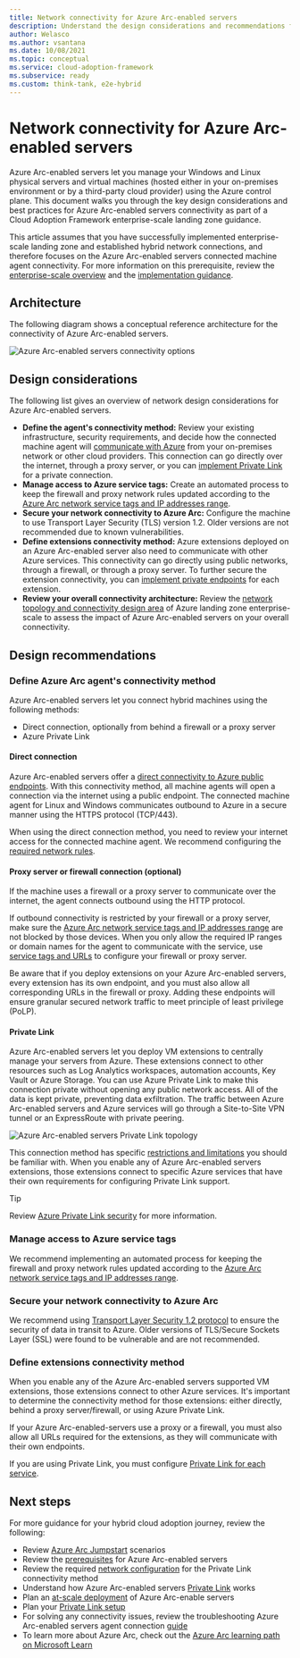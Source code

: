```yaml
---
title: Network connectivity for Azure Arc-enabled servers
description: Understand the design considerations and recommendations for network connectivity of Azure Arc-enabled servers
author: Welasco
ms.author: vsantana
ms.date: 10/08/2021
ms.topic: conceptual
ms.service: cloud-adoption-framework
ms.subservice: ready
ms.custom: think-tank, e2e-hybrid
---
```


# Network connectivity for Azure Arc-enabled servers

Azure Arc-enabled servers let you manage your Windows and Linux physical servers and virtual machines (hosted either in your on-premises environment or by a third-party cloud provider) using the Azure control plane. This document walks you through the key design considerations and best practices for Azure Arc-enabled servers connectivity as part of a Cloud Adoption Framework enterprise-scale landing zone guidance.

This article assumes that you have successfully implemented enterprise-scale landing zone and established hybrid network connections, and therefore focuses on the Azure Arc-enabled servers connected machine agent connectivity. For more information on this prerequisite, review the [enterprise-scale overview](../../ready/enterprise-scale/index.md) and the [implementation guidance](../../ready/enterprise-scale/implementation.md).

## Architecture

The following diagram shows a conceptual reference architecture for the connectivity of Azure Arc-enabled servers.

![Azure Arc-enabled servers connectivity options](./media/arc-enabled-servers-connectivity-options.svg)

## Design considerations

The following list gives an overview of network design considerations for Azure Arc-enabled servers.

- **Define the agent's connectivity method:** Review your existing infrastructure, security requirements, and decide how the connected machine agent will [communicate with Azure](/azure/azure-arc/servers/agent-overview#networking-configuration) from your on-premises network or other cloud providers. This connection can go directly over the internet, through a proxy server, or you can [implement Private Link](/azure/azure-arc/servers/private-link-security) for a private connection.
- **Manage access to Azure service tags:** Create an automated process to keep the firewall and proxy network rules updated according to the [Azure Arc network service tags and IP addresses range](https://www.microsoft.com/en-us/download/details.aspx?id=56519).
- **Secure your network connectivity to Azure Arc:** Configure the machine to use Transport Layer Security (TLS) version 1.2. Older versions are not recommended due to known vulnerabilities.
- **Define extensions connectivity method:** Azure extensions deployed on an Azure Arc-enabled server also need to communicate with other Azure services. This connectivity can go directly using public networks, through a firewall, or through a proxy server. To further secure the extension connectivity, you can [implement private endpoints](/azure/azure-arc/servers/private-link-security#how-it-works) for each extension.
- **Review your overall connectivity architecture:** Review the [network topology and connectivity design area](/azure/cloud-adoption-framework/ready/enterprise-scale/network-topology-and-connectivity) of Azure landing zone enterprise-scale to assess the impact of Azure Arc-enabled servers on your overall connectivity.

## Design recommendations

### Define Azure Arc agent's connectivity method

Azure Arc-enabled servers let you connect hybrid machines using the following methods:

- Direct connection, optionally from behind a firewall or a proxy server
- Azure Private Link

#### Direct connection

Azure Arc-enabled servers offer a [direct connectivity to Azure public endpoints](/azure/azure-arc/servers/agent-overview#networking-configuration). With this connectivity method, all machine agents will open a connection via the internet using a public endpoint. The connected machine agent for Linux and Windows communicates outbound to Azure in a secure manner using the HTTPS protocol (TCP/443).

When using the direct connection method, you need to review your internet access for the connected machine agent. We recommend configuring the [required network rules](/azure/azure-arc/servers/agent-overview#networking-configuration).

#### Proxy server or firewall connection (optional)

If the machine uses a firewall or a proxy server to communicate over the internet, the agent connects outbound using the HTTP protocol.

If outbound connectivity is restricted by your firewall or a proxy server, make sure the [Azure Arc network service tags and IP addresses range](/azure/azure-arc/servers/agent-overview#networking-configuration) are not blocked by those devices. When you only allow the required IP ranges or domain names for the agent to communicate with the service, use [service tags and URLs](https://www.microsoft.com/en-us/download/details.aspx?id=56519) to configure your firewall or proxy server.

Be aware that if you deploy extensions on your Azure Arc-enabled servers, every extension has its own endpoint, and you must also allow all corresponding URLs in the firewall or proxy. Adding these endpoints will ensure granular secured network traffic to meet principle of least privilege (PoLP).

#### Private Link

Azure Arc-enabled servers let you deploy VM extensions to centrally manage your servers from Azure. These extensions connect to other resources such as Log Analytics workspaces, automation accounts, Key Vault or Azure Storage. You can use Azure Private Link to make this connection private without opening any public network access. All of the data is kept private, preventing data exfiltration. The traffic between Azure Arc-enabled servers and Azure services will go through a Site-to-Site VPN tunnel or an ExpressRoute with private peering.

![Azure Arc-enabled servers Private Link topology](./media/arc-enabled-servers-private-link-topology.svg)

This connection method has specific [restrictions and limitations](/azure/azure-arc/servers/private-link-security#restrictions-and-limitations) you should be familiar with. When you enable any of Azure Arc-enabled servers extensions, those extensions connect to specific Azure services that have their own requirements for configuring Private Link support.

> [!TIP]
> Review [Azure Private Link security](/azure/azure-arc/servers/private-link-security#how-it-works) for more information.

### Manage access to Azure service tags

We recommend implementing an automated process for keeping the firewall and proxy network rules updated according to the [Azure Arc network service tags and IP addresses range](https://www.microsoft.com/download/details.aspx?id=56519).

### Secure your network connectivity to Azure Arc

We recommend using [Transport Layer Security 1.2 protocol](/azure/azure-arc/servers/agent-overview#transport-layer-security-12-protocol) to ensure the security of data in transit to Azure. Older versions of TLS/Secure Sockets Layer (SSL) were found to be vulnerable and are not recommended.

### Define extensions connectivity method

When you enable any of the Azure Arc-enabled servers supported VM extensions, those extensions connect to other Azure services. It's important to determine the connectivity method for those extensions: either directly, behind a proxy server/firewall, or using Azure Private Link.

If your Azure Arc-enabled-servers use a proxy or a firewall, you must also allow all URLs required for the extensions, as they will communicate with their own endpoints.

If you are using Private Link, you must configure [Private Link for each service](/azure/azure-arc/servers/private-link-security#how-it-works).

## Next steps

For more guidance for your hybrid cloud adoption journey,  review the following:

- Review [Azure Arc Jumpstart](https://azurearcjumpstart.io/azure_arc_jumpstart/azure_arc_servers/day2/) scenarios
- Review the [prerequisites](/azure/azure-arc/servers/agent-overview#prerequisites) for Azure Arc-enabled servers
- Review the required [network configuration](/azure/azure-arc/servers/private-link-security#network-configuration) for the Private Link connectivity method
- Understand how Azure Arc-enabled servers [Private Link](/azure/azure-arc/servers/private-link-security#how-it-works) works
- Plan an [at-scale deployment](/azure/azure-arc/servers/plan-at-scale-deployment) of Azure Arc-enable servers
- Plan your [Private Link setup](/azure/azure-arc/servers/private-link-security#planning-your-private-link-setup)
- For solving any connectivity issues, review the troubleshooting Azure Arc-enabled servers agent connection [guide](/azure/azure-arc/servers/troubleshoot-agent-onboard)
- To learn more about Azure Arc, check out the [Azure Arc learning path on Microsoft Learn](/learn/paths/manage-hybrid-infrastructure-with-azure-arc/)
